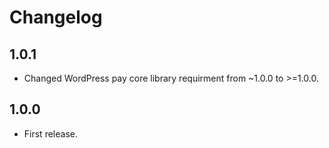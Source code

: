 # Changelog

## 1.0.1
*	Changed WordPress pay core library requirment from ~1.0.0 to >=1.0.0.

## 1.0.0
*	First release.
